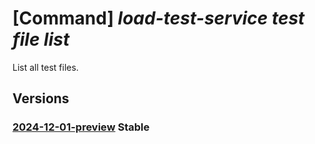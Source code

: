 # [Command] _load-test-service test file list_

List all test files.

## Versions

### [2024-12-01-preview](/Resources/data-plane/microsoft.loadtestservice/L3Rlc3RzL3t9L2ZpbGVz/2024-12-01-preview.xml) **Stable**

<!-- data-plane:microsoft.loadtestservice /tests/{}/files 2024-12-01-preview -->
